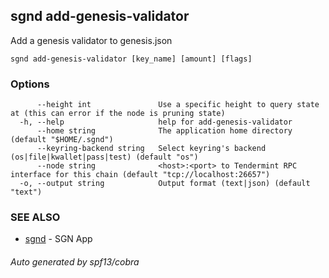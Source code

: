 ## sgnd add-genesis-validator

Add a genesis validator to genesis.json

```
sgnd add-genesis-validator [key_name] [amount] [flags]
```

### Options

```
      --height int               Use a specific height to query state at (this can error if the node is pruning state)
  -h, --help                     help for add-genesis-validator
      --home string              The application home directory (default "$HOME/.sgnd")
      --keyring-backend string   Select keyring's backend (os|file|kwallet|pass|test) (default "os")
      --node string              <host>:<port> to Tendermint RPC interface for this chain (default "tcp://localhost:26657")
  -o, --output string            Output format (text|json) (default "text")
```

### SEE ALSO

* [sgnd](sgnd.md)	 - SGN App

###### Auto generated by spf13/cobra
